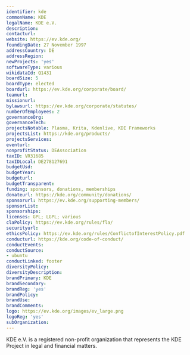 ```yaml
---
identifier: kde
commonName: KDE
legalName: KDE e.V.
description:
contacturl:
website: https://ev.kde.org/
foundingDate: 27 November 1997
addressCountry: DE
addressRegion:
newProjects: 'yes'
softwareType: various
wikidataId: Q1431
boardSize: 5
boardType: elected
boardurl: https://ev.kde.org/corporate/board/
teamurl:
missionurl:
bylawsurl: https://ev.kde.org/corporate/statutes/
numberOfEmployees: 2
governanceOrg:
governanceTech:
projectsNotable: Plasma, Krita, Kdenlive, KDE Frameworks
projectsList: https://kde.org/products/
projectsServices:
eventurl:
nonprofitStatus: DEAssociation
taxID: VR31685
taxIDLocal: DE278127691
budgetUsd:
budgetYear:
budgeturl:
budgetTransparent:
funding: sponsors, donations, memberships
donateurl: https://kde.org/community/donations/
sponsorurl: https://ev.kde.org/supporting-members/
sponsorList:
sponsorships:
licenses: GPL; LGPL; various
claPolicy: https://ev.kde.org/rules/fla/
securityurl:
ethicsPolicy: https://ev.kde.org/rules/ConflictofInterestPolicy.pdf
conducturl: https://kde.org/code-of-conduct/
conductEvents:
conductSource: 
- ubuntu
conductLinked: footer
diversityPolicy:
diversityDescription:
brandPrimary: KDE
brandSecondary:
brandReg: 'yes'
brandPolicy:
brandUse:
brandComments:
logo: https://ev.kde.org/images/ev_large.png
logoReg: 'yes'
subOrganization:
---
```


KDE e.V. is a registered non-profit organization that represents the KDE Project in legal and financial matters.
